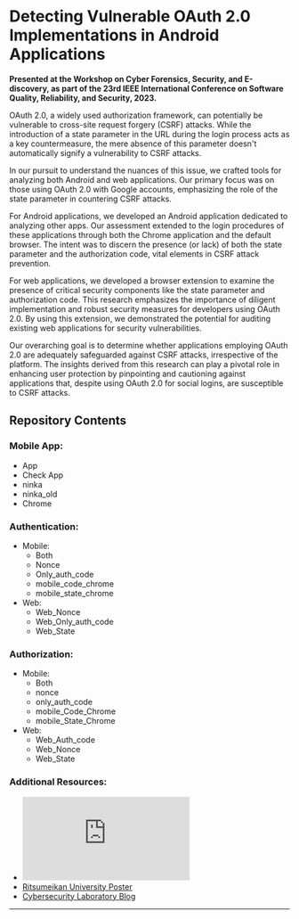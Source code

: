 # Detecting Vulnerable OAuth 2.0 Implementations in Android Applications

**Presented at the Workshop on Cyber Forensics, Security, and E-discovery, as part of the 23rd IEEE International Conference on Software Quality, Reliability, and Security, 2023.**

OAuth 2.0, a widely used authorization framework, can potentially be vulnerable to cross-site request forgery (CSRF) attacks. While the introduction of a state parameter in the URL during the login process acts as a key countermeasure, the mere absence of this parameter doesn't automatically signify a vulnerability to CSRF attacks.

In our pursuit to understand the nuances of this issue, we crafted tools for analyzing both Android and web applications. Our primary focus was on those using OAuth 2.0 with Google accounts, emphasizing the role of the state parameter in countering CSRF attacks.

For Android applications, we developed an Android application dedicated to analyzing other apps. Our assessment extended to the login procedures of these applications through both the Chrome application and the default browser. The intent was to discern the presence (or lack) of both the state parameter and the authorization code, vital elements in CSRF attack prevention.

For web applications, we developed a browser extension to examine the presence of critical security components like the state parameter and authorization code. This research emphasizes the importance of diligent implementation and robust security measures for developers using OAuth 2.0. By using this extension, we demonstrated the potential for auditing existing web applications for security vulnerabilities.

Our overarching goal is to determine whether applications employing OAuth 2.0 are adequately safeguarded against CSRF attacks, irrespective of the platform. The insights derived from this research can play a pivotal role in enhancing user protection by pinpointing and cautioning against applications that, despite using OAuth 2.0 for social logins, are susceptible to CSRF attacks.

## Repository Contents

### Mobile App:
- App
- Check App
- ninka
- ninka_old
- Chrome

### Authentication:
- Mobile:
  - Both
  - Nonce
  - Only_auth_code
  - mobile_code_chrome
  - mobile_state_chrome
- Web:
  - Web_Nonce
  - Web_Only_auth_code
  - Web_State

### Authorization:
- Mobile:
  - Both
  - nonce
  - only_auth_code
  - mobile_Code_Chrome
  - mobile_State_Chrome
- Web:
  - Web_Auth_code
  - Web_Nonce
  - Web_State

### Additional Resources:
- ![Extension](https://github.com/Waariss/Oauth2.0/blob/main/extension/HOW_TO_USE.md)
- [Ritsumeikan University Poster](https://waris-damkham.netlify.app/pdf/1)
- [Cybersecurity Laboratory Blog](https://cysec.ise.ritsumei.ac.jp/2023/11/02/from-thailand-to-japan-my-cybersecurity-internship-at-ritsumeikan-university/)

---

